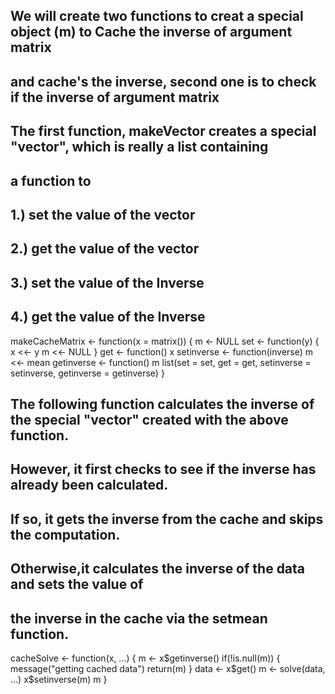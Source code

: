 ## We will create two functions to creat a special object (m) to Cache the inverse of argument matrix
## and cache's the inverse, second one is to check if the inverse of argument matrix 

## The first function, makeVector creates a special "vector", which is really a list containing 
## a function to

## 1.) set the value of the vector
## 2.) get the value of the vector
## 3.) set the value of the Inverse
## 4.) get the value of the Inverse

makeCacheMatrix <- function(x = matrix()) {
  m <- NULL
  set <- function(y) {
    x <<- y
    m <<- NULL
  }
  get <- function() x
  setinverse <- function(inverse) m <<- mean
  getinverse <- function() m
  list(set = set, get = get,
       setinverse = setinverse,
       getinverse = getinverse)
}


## The following function calculates the inverse of the special "vector" created with the above function.
## However, it first checks to see if the inverse has already been calculated.
## If so, it gets the inverse from the cache and skips the computation.
## Otherwise,it calculates the inverse of the data and sets the value of 
## the inverse in the cache via the setmean function.

cacheSolve <- function(x, ...) {
  m <- x$getinverse()
  if(!is.null(m)) {
    message("getting cached data")
    return(m)
  }
  data <- x$get()
  m <- solve(data, ...)
  x$setinverse(m)
  m
}
